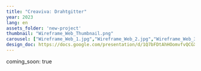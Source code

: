 ```yaml
---
title: "Creaviva: Drahtgitter"
year: 2023
lang: en
assets_folder: 'new-project'
thumbnail: "Wireframe_Web_Thumbnail.png"
carousel: ["Wireframe_Web_1.jpg","Wireframe_Web_2.jpg","Wireframe_Web_3.jpg","Wireframe_Web_4.jpg","Wireframe_Web_5.jpg","Wireframe_Web_6.jpg","Wireframe_Web_7.jpg"]
design_doc: https://docs.google.com/presentation/d/1Q7bFDtAhHOomvfvQCGXXdd68JcUWrVkvtMmm7KlpLgc/edit?usp=sharing)
---
```


coming_soon: true
